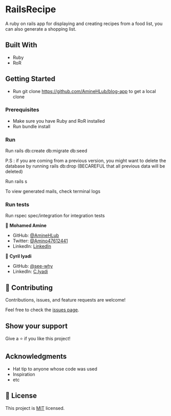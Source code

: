 # RailsRecipe
A ruby on rails app for displaying and creating recipes from a food list, you can also generate a shopping list.

## Built With

- Ruby
- RoR

## Getting Started

- Run git clone https://github.com/AmineHLub/blog-app to get a local clone

### Prerequisites

- Make sure you have Ruby and RoR installed
- Run bundle install

### Run

Run rails db:create db:migrate db:seed

P.S : if you are coming from a previous version, you might want to delete the database by running rails db:drop (BECAREFUL that all previous data will be deleted)

Run rails s

To view generated mails, check terminal logs

### Run tests

Run rspec spec/integration for integration tests

👤 **Mohamed Amine**

- GitHub: [@AmineHLub](https://github.com/AmineHLub)
- Twitter: [@Amino47612441](https://twitter.com/Amino47612441)
- LinkedIn: [LinkedIn](https://www.linkedin.com/in/mohamed-amine-hajltaief-b18863163/)

👤 **Cyril Iyadi**

- GitHub: [@see-why](https://github.com/see-why)
- LinkedIn: [C.Iyadi](https://www.linkedin.com/in/cyril-iyadi-83517270/)

## 🤝 Contributing

Contributions, issues, and feature requests are welcome!

Feel free to check the [issues page](../../issues/).

## Show your support

Give a ⭐️ if you like this project!

## Acknowledgments

- Hat tip to anyone whose code was used
- Inspiration
- etc

## 📝 License

This project is [MIT](./MIT.md) licensed.

